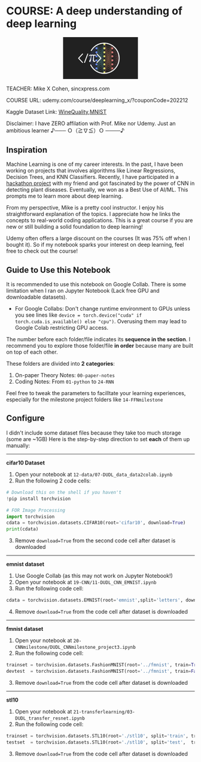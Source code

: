# COURSE: A deep understanding of deep learning

<p align="center">
    <img src="course-logo.png" alt="course logo" width="200"/>
</p>

TEACHER: Mike X Cohen, sincxpress.com

COURSE URL: udemy.com/course/deeplearning_x/?couponCode=202212

Kaggle Dataset Link: [WineQuality](https://www.kaggle.com/datasets/yasserh/wine-quality-dataset),[MNIST](https://www.kaggle.com/datasets/oddrationale/mnist-in-csv)

Disclaimer: I have ZERO affilation with Prof. Mike nor Udemy. Just an ambitious learner ♪─── Ｏ（≧∇≦）Ｏ ────♪

## Inspiration

Machine Learning is one of my career interests. In the past, I have been working on projects that involves algorithms like Linear Regressions, Decision Trees, and KNN Classifiers. Recently, I have participated in a [hackathon project](https://devpost.com/software/farmer-vision) with my friend and got fascinated by the power of CNN in detecting plant diseases. Eventually, we won as a Best Use of AI/ML. This prompts me to learn more about deep learning.

From my perspective, Mike is a pretty cool instructor. I enjoy his straightforward explanation of the topics. I appreciate how he links the concepts to real-world coding applications. This is a great course if you are new or still building a solid foundation to deep learning!

Udemy often offers a large discount on the courses (It was 75% off when I bought it). So if my notebook sparks your interest on deep learning, feel free to check out the course!

## Guide to Use this Notebook

It is recommended to use this notebook on Google Collab. There is some limitation when I ran on Jupyter Notebook (Lack free GPU and downloadable datasets).

- For Google Collabs: Don't change runtime environment to GPUs unless you see lines like `device = torch.device("cuda" if torch.cuda.is_available() else "cpu")`. Overusing them may lead to Google Colab restricting GPU access.

The number before each folder/file indicates its **sequence in the section**. I recommend you to explore those folder/file **in order** because many are built on top of each other.

These folders are divided into **2 categories**:

1. On-paper Theory Notes: `00-paper-notes`
2. Coding Notes: From `01-python` to `24-RNN`

Feel free to tweak the parameters to facilltate your learning experiences, especially for the milestone project folders like `14-FFNmilestone`

## Configure

I didn't include some dataset files because they take too much storage (some are ~1GB)
Here is the step-by-step direction to set **each** of them up manually:

---

**cifar10 Dataset**

1. Open your notebook at `12-data/07-DUDL_data_data2colab.ipynb`
2. Run the following 2 code cells:

```python
# Download this on the shell if you haven't
!pip install torchvision
```

```python
# FOR Image Processing
import torchvision
cdata = torchvision.datasets.CIFAR10(root='cifar10', download=True)
print(cdata)
```

3. Remove `download=True` from the second code cell after dataset is downloaded

---

**emnist dataset**

1. Use Google Collab (as this may not work on Jupyter Notebook!)
2. Open your notebook at `19-CNN/11-DUDL_CNN_EMNIST.ipynb`
3. Run the following code cell:

```python
cdata = torchvision.datasets.EMNIST(root='emnist',split='letters', download=True)
```

4. Remove `download=True` from the code cell after dataset is downloaded

---

**fmnist dataset**

1. Open your notebook at `20-CNNmilestone/DUDL_CNNmilestone_project3.ipynb`
2. Run the following code cell:

```python
trainset = torchvision.datasets.FashionMNIST(root='../fmnist', train=True, transform=transform, download=True)
devtest  = torchvision.datasets.FashionMNIST(root='../fmnist', train=False, transform=transform)
```

3. Remove `download=True` from the code cell after dataset is downloaded

---

**stl10**

1. Open your notebook at `21-transferlearning/03-DUDL_transfer_resnet.ipynb`
2. Run the following code cell:

```python
trainset = torchvision.datasets.STL10(root='./stl10', split='train', transform=transform, download=True)
testset  = torchvision.datasets.STL10(root='./stl10', split='test',  transform=transform)
```

3. Remove `download=True` from the code cell after dataset is downloaded
